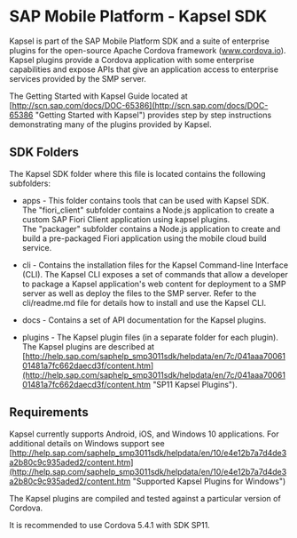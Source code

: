 SAP Mobile Platform - Kapsel SDK
================================

Kapsel is part of the SAP Mobile Platform SDK and a suite of enterprise plugins for the open-source Apache Cordova framework (www.cordova.io). Kapsel plugins provide a Cordova application with some enterprise capabilities and expose APIs that give an application access to enterprise services provided by the SMP server.

The Getting Started with Kapsel Guide located at [http://scn.sap.com/docs/DOC-65386](http://scn.sap.com/docs/DOC-65386 "Getting Started with Kapsel") provides step by step instructions demonstrating many of the plugins provided by Kapsel.

SDK Folders
-----------
The Kapsel SDK folder where this file is located contains the following subfolders:

+ apps - This folder contains tools that can be used with Kapsel SDK.  
The "fiori_client" subfolder contains a Node.js application to create a custom SAP Fiori Client application using kapsel plugins.  
The "packager" subfolder contains a Node.js application to create and build a pre-packaged Fiori application using the mobile cloud build service.

+ cli - Contains the installation files for the Kapsel Command-line Interface (CLI). The Kapsel CLI exposes a set of commands that allow a developer to package a Kapsel application's web content for deployment to a SMP server as well as deploy the files to the SMP server. Refer to the cli/readme.md file for details how to install and use the Kapsel CLI.

+ docs - Contains a set of API documentation for the Kapsel plugins.

+ plugins - The Kapsel plugin files (in a separate folder for each plugin). The Kapsel plugins are described at [http://help.sap.com/saphelp_smp3011sdk/helpdata/en/7c/041aaa7006101481a7fc662daecd3f/content.htm](http://help.sap.com/saphelp_smp3011sdk/helpdata/en/7c/041aaa7006101481a7fc662daecd3f/content.htm "SP11 Kapsel Plugins").

Requirements
------------
Kapsel currently supports Android, iOS, and Windows 10 applications.  For additional details on Windows support see [http://help.sap.com/saphelp_smp3011sdk/helpdata/en/10/e4e12b7a7d4de3a2b80c9c935aded2/content.htm](http://help.sap.com/saphelp_smp3011sdk/helpdata/en/10/e4e12b7a7d4de3a2b80c9c935aded2/content.htm "Supported Kapsel Plugins for Windows")

The Kapsel plugins are compiled and tested against a particular version of Cordova.

It is recommended to use Cordova 5.4.1 with SDK SP11.  
